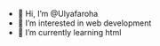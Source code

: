 - 👋 Hi, I’m @Ulyafaroha
- 👀 I’m interested in web development
- 🌱 I’m currently learning html

<!---
Ulyafaroha/Ulyafaroha is a ✨ special ✨ repository because its `README.md` (this file) appears on your GitHub profile.
You can click the Preview link to take a look at your changes.
--->

